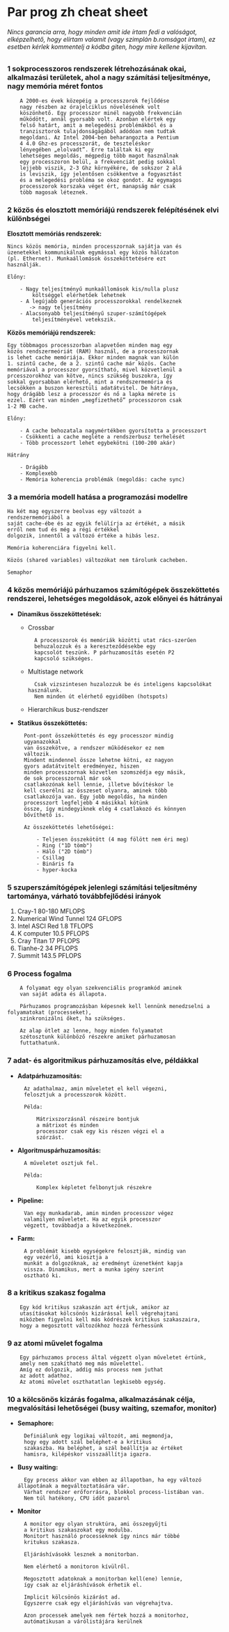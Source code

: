 # Par prog zh cheat sheet

###### Nincs garancia arra, hogy minden amit ide írtam fedi a valóságot, elképzelhető, hogy elírtam valamit (vagy szimplán b.romságot írtam), ez esetben kérlek kommentelj a kódba giten, hogy mire kellene kijavítan.

### **1** sokprocesszoros rendszerek létrehozásának okai, alkalmazási területek, ahol a nagy számítási teljesítménye, nagy memória méret fontos

        A 2000-es évek közepéig a processzorok fejlődése
        nagy részben az órajelciklus növelésének volt
        köszönhető. Egy processzor minél nagyobb frekvencián
        működött, annál gyorsabb volt. Azonban elértek egy
        felső határt, amit a melegedési problémákból és a
        tranzisztorok tulajdonságágából adódóan nem tudtak
        megoldani. Az Intel 2004-ben beharangozta a Pentium
        4 4.0 Ghz-es processzorát, de teszteléskor
        lényegében „elolvadt”. Erre találtak ki egy
        lehetséges megoldás, mégpedig több magot használnak
        egy processzoron belül, a frekvenciát pedig sokkal
        lejjebb viszik, 2-3 Ghz környékére, de sokszor 2 alá
        is leviszik, így jelentősen csökkentve a fogyasztást
        és a melegedési probléma se okoz gondot. Az egymagos
        processzorok korszaka véget ért, manapság már csak
        több magosak léteznek.
    
### **2** közös és elosztott memóriájú rendszerek felépítésének elvi különbségei

**Elosztott memóriás rendszerek:**
        
    Nincs közös memória, minden processzornak sajátja van és
    üzenetekkel kommunikálnak egymással egy közös hálózaton
    (pl. Ethernet). Munkaállomások összeköttetésére ezt
    használják.

    Előny:

        - Nagy teljesítményű munkaállomások kis/nulla plusz
            költséggel elérhetőek lehetnek
        - A legújabb generációs processzorokkal rendelkeznek 
           -> nagy teljesítmény
        - Alacsonyabb teljesítményű szuper-számítógépek
            teljesítményével vetekszik.

**Közös memóriájú rendszerek:**

    Egy többmagos processzorban alapvetően minden mag egy
    közös rendszermeóriát (RAM) használ, de a processzornak
    is lehet cache memóriája. Ekkor minden magnak van külön
    1. szintű cache, de a 2. szintű cache már közös. Cache
    memóriával a processzor gyorsítható, mivel közvetlenül a
    prcesszorokhoz van kötve, nincs szükség buszokra, így
    sokkal gyorsabban elérhető, mint a rendszermemória és
    lecsökken a buszon keresztüli adatátvitel. De hátránya,
    hogy drágább lesz a processzor és nő a lapka mérete is
    ezzel. Ezért van minden „megfizethető” processzoron csak
    1-2 MB cache.

    Előny:

        - A cache behozatala nagymértékben gyorsította a processzort
        - Csökkenti a cache megléte a rendszerbusz terhelését
        - Több processzort lehet egybekötni (100-200 akár)

    Hátrány

        - Drágább
        - Komplexebb
        - Memória koherencia problémák (megoldás: cache sync)
    

### **3** a memória modell hatása a programozási modellre

    Ha két mag egyszerre beolvas egy változót a
    rendszermemóriából a
    saját cache-ébe és az egyik felülírja az értékét, a másik
    erről nem tud és még a régi értékkel
    dolgozik, innentől a változó értéke a hibás lesz.
    
    Memória koherenciára figyelni kell.
    
    Közös (shared variables) változókat nem tárolunk cacheben.
    
    Semaphor

### **4** közös memóriájú párhuzamos számítógépek összeköttetés rendszerei, lehetséges megoldások, azok előnyei és hátrányai

* **Dinamikus összeköttetések:**

    * Crossbar

            A processzorok és memóriák közötti utat rács-szerűen
            behuzalozzuk és a kereszteződésekbe egy
            kapcsolót teszünk. P párhuzamosítás esetén P2
            kapcsoló szükséges.

    * Multistage network

            Csak vizszintesen huzalozzuk be és inteligens kapcsolókat használunk.
            Nem minden út elérhető egyidőben (hotspots)
    
    * Hierarchikus busz-rendszer

* **Statikus összeköttetés:**

        Pont-pont összeköttetés és egy processzor mindig
        ugyanazokkal
        van összekötve, a rendszer működésekor ez nem
        változik.
        Mindent mindennel össze lehetne kötni, ez nagyon
        gyors adatátvitelt eredményez, hiszen
        minden processzornak közvetlen szomszédja egy másik,
        de sok processzornál már sok
        csatlakozónak kell lennie, illetve bővítéskor le
        kell cserélni az összeset olyanra, aminek több
        csatlakozója van. Egy jobb megoldás, ha minden
        processzort legfeljebb 4 másikkal kötünk
        össze, így mindegyiknek elég 4 csatlakozó és könnyen
        bővíthető is.
        
        Az összeköttetés lehetőségei:

            - Teljesen összekötött (4 mag fölött nem éri meg)
            - Ring ("1D tömb")
            - Háló ("2D tömb")
            - Csillag
            - Bináris fa
            - hyper-kocka

### **5** szuperszámítógépek jelenlegi számítási teljesítmény tartománya, várható továbbfejlődési irányok

1. Cray-1 80-180 MFLOPS
2. Numerical Wind Tunnel 124 GFLOPS
3. Intel ASCI Red 1.8 TFLOPS
4. K computer 10.5 PFLOPS
5. Cray Titan 17 PFLOPS
6. Tianhe-2 34 PFLOPS
7. Summit 143.5 PFLOPS


### **6** Process fogalma

        A folyamat egy olyan szekvenciális programkód aminek
        van saját adata és állapota.
        
        Párhuzamos programozásban képesnek kell lennünk menedzselni a folyamatokat (processeket),
        szinkronizálni őket, ha szükséges.
        
        Az alap ötlet az lenne, hogy minden folyamatot
        szétosztunk különböző részekre amiket párhuzamosan
        futtathatunk.

### **7** adat- és algoritmikus párhuzamosítás elve, példákkal

* **Adatpárhuzamosítás:**

        Az adathalmaz, amin műveletet el kell végezni,
        felosztjuk a processzorok között.
        
        Példa:

            Mátrixszorzásnál részeire bontjuk
            a mátrixot és minden
            processzor csak egy kis részen végzi el a
            szórzást.

* **Algoritmuspárhuzamosítás:**

        A műveletet osztjuk fel.

        Példa:

            Komplex képletet felbonytjuk részekre

* **Pipeline:**

        Van egy munkadarab, amin minden processzor végez
        valamilyen műveletet. Ha az egyik processzor
        végzett, továbbadja a következőnek.

* **Farm:**

        A problémát kisebb egységekre felosztják, mindig van
        egy vezérlő, ami kiosztja a
        munkát a dolgozóknak, az eredményt üzenetként kapja
        vissza. Dinamikus, mert a munka igény szerint
        osztható ki.
        
### **8** a kritikus szakasz fogalma

        Egy kód kritikus szakaszán azt értjuk, amikor az 
        utasításokat kölcsönös kizárással kell végrehajtani
        miközben figyelni kell más kódrészek kritikus szakaszaira,
        hogy a megosztott változókhoz hozzá férhessünk

### **9** az atomi művelet fogalma 

        Egy párhuzamos process által végzett olyan műveletet értünk,
        amely nem szakítható meg más művelettel.
        Amíg ez dolgozik, addig más process nem juthat
        az adott adathoz.
        Az atomi művelet oszthatatlan legkisebb egység.

### **10** a kölcsönös kizárás fogalma, alkalmazásának célja, megvalósítási lehetőségei (busy waiting, szemafor, monitor)

* **Semaphore:**

        Definiálunk egy logikai változót, ami megmondja,
        hogy egy adott szál beléphet-e a kritikus
        szakaszba. Ha beléphet, a szál beállítja az értéket
        hamisra, kilépéskor visszaállítja igazra.

* **Busy waiting:**

        Egy process akkor van ebben az állapotban, ha egy változó állapotának a megváltoztatására vár.
        Várhat rendszer erőforrásra, blokkol process-listában van.
        Nem túl hatékony, CPU időt pazarol

* **Monitor**

        A monitor egy olyan struktúra, ami összegyűjti
        a kritikus szakaszokat egy modulba.
        Monitort használó processeknek így nincs már többé
        kritukus szakasza.
        
        Eljáráshívásokk lesznek a monitorban.
        
        Nem elérhető a monitoron kívülről.

        Megosztott adatoknak a monitorban kell(ene) lennie,
        így csak az eljáráshívások érhetik el.

        Implicit kölcsönös kizárást ad.
        Egyszerre csak egy eljáráshívás van végrehajtva.
        
        Azon processek amelyek nem fértek hozzá a monitorhoz,
        autómatikusan a várólistájára kerülnek


